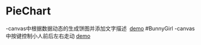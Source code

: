 # PieChart
-canvas中根据数据动态的生成饼图并添加文字描述
  [demo](http://alianzhang.github.io/CanvasDome/PieChart/index.html)
#BunnyGirl
-canvas中按键控制小人前后左右走动
  [demo](http://alianzhang.github.io/CanvasDome/BunnyGirl/BunnyGirl.html)
